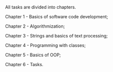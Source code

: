 All tasks are divided into chapters.

Chapter 1 - Basics of software code development;

Chapter 2 - Algorithmization;

Chapter 3 - Strings and basics of text processing;

Chapter 4 - Programming with classes;

Chapter 5 - Basics of OOP;

Chapter 6 - Tasks.
